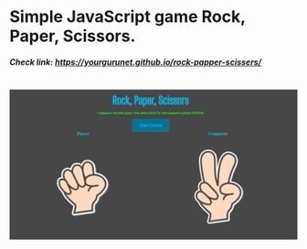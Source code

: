<h1>Simple JavaScript game Rock, Paper, Scissors.</h1>
<h5>Check link: <span> <a href="https://yourgurunet.github.io/Car-list-JavaScript/" target="_blank">https://yourgurunet.github.io/rock-papper-scissers/</a> </span> </h5>
<br/>
<img src="img/picture.JPG" width="1080">
